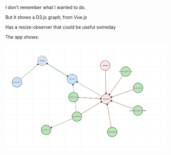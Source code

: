 
I don't remember what I wanted to do.

But it shows a D3.js graph, from Vue.js

Has a resize-observer that could be useful someday

The app shows:

![img.png](img.png)
